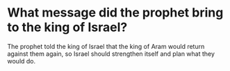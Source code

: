 # What message did the prophet bring to the king of Israel?

The prophet told the king of Israel that the king of Aram would return against them again, so Israel should strengthen itself and plan what they would do.
